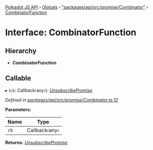 [Polkadot JS API](../README.md) › [Globals](../globals.md) › ["packages/api/src/promise/Combinator"](../modules/_packages_api_src_promise_combinator_.md) › [CombinatorFunction](_packages_api_src_promise_combinator_.combinatorfunction.md)

# Interface: CombinatorFunction

## Hierarchy

* **CombinatorFunction**

## Callable

▸ (`cb`: Callback‹any›): *[UnsubscribePromise](../modules/_packages_api_src_types_base_.md#unsubscribepromise)*

*Defined in [packages/api/src/promise/Combinator.ts:12](https://github.com/polkadot-js/api/blob/01a36a994/packages/api/src/promise/Combinator.ts#L12)*

**Parameters:**

Name | Type |
------ | ------ |
`cb` | Callback‹any› |

**Returns:** *[UnsubscribePromise](../modules/_packages_api_src_types_base_.md#unsubscribepromise)*
